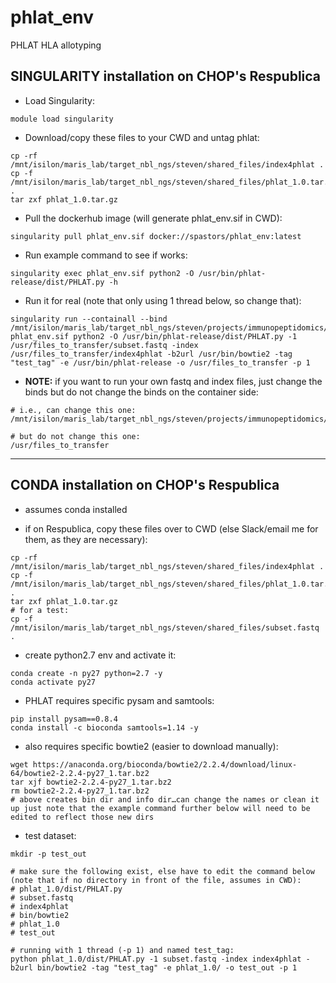 # phlat_env
PHLAT HLA allotyping

## SINGULARITY installation on CHOP's Respublica

* Load Singularity:

```
module load singularity
```

* Download/copy these files to your CWD and untag phlat:

```
cp -rf /mnt/isilon/maris_lab/target_nbl_ngs/steven/shared_files/index4phlat .
cp -f /mnt/isilon/maris_lab/target_nbl_ngs/steven/shared_files/phlat_1.0.tar.gz .
tar zxf phlat_1.0.tar.gz
```

* Pull the dockerhub image (will generate phlat_env.sif in CWD):

```
singularity pull phlat_env.sif docker://spastors/phlat_env:latest
```

* Run example command to see if works:

```
singularity exec phlat_env.sif python2 -O /usr/bin/phlat-release/dist/PHLAT.py -h
```

* Run it for real (note that only using 1 thread below, so change that):

```
singularity run --containall --bind /mnt/isilon/maris_lab/target_nbl_ngs/steven/projects/immunopeptidomics/testing/files_to_transfer:/usr/files_to_transfer phlat_env.sif python2 -O /usr/bin/phlat-release/dist/PHLAT.py -1 /usr/files_to_transfer/subset.fastq -index /usr/files_to_transfer/index4phlat -b2url /usr/bin/bowtie2 -tag "test_tag" -e /usr/bin/phlat-release -o /usr/files_to_transfer -p 1
```

* __NOTE:__ if you want to run your own fastq and index files, just change the binds but do not change the binds on the container side:

```
# i.e., can change this one:
/mnt/isilon/maris_lab/target_nbl_ngs/steven/projects/immunopeptidomics/testing/files_to_transfer

# but do not change this one:
/usr/files_to_transfer
```

---

## CONDA installation on CHOP's Respublica

* assumes conda installed

* if on Respublica, copy these files over to CWD (else Slack/email me for them, as they are necessary):

```
cp -rf /mnt/isilon/maris_lab/target_nbl_ngs/steven/shared_files/index4phlat .
cp -f /mnt/isilon/maris_lab/target_nbl_ngs/steven/shared_files/phlat_1.0.tar.gz .
tar zxf phlat_1.0.tar.gz
# for a test:
cp -f /mnt/isilon/maris_lab/target_nbl_ngs/steven/shared_files/subset.fastq .
```

* create python2.7 env and activate it:

```
conda create -n py27 python=2.7 -y
conda activate py27
```

* PHLAT requires specific pysam and samtools:

```
pip install pysam==0.8.4
conda install -c bioconda samtools=1.14 -y
```

* also requires specific bowtie2 (easier to download manually):

```
wget https://anaconda.org/bioconda/bowtie2/2.2.4/download/linux-64/bowtie2-2.2.4-py27_1.tar.bz2
tar xjf bowtie2-2.2.4-py27_1.tar.bz2 
rm bowtie2-2.2.4-py27_1.tar.bz2
# above creates bin dir and info dir…can change the names or clean it up just note that the example command further below will need to be edited to reflect those new dirs
```

* test dataset:

```
mkdir -p test_out

# make sure the following exist, else have to edit the command below (note that if no directory in front of the file, assumes in CWD):
# phlat_1.0/dist/PHLAT.py
# subset.fastq
# index4phlat
# bin/bowtie2
# phlat_1.0
# test_out

# running with 1 thread (-p 1) and named test_tag:
python phlat_1.0/dist/PHLAT.py -1 subset.fastq -index index4phlat -b2url bin/bowtie2 -tag "test_tag" -e phlat_1.0/ -o test_out -p 1
```


